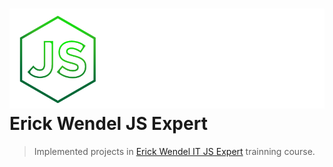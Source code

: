 # ![JS Expert Logo](.github/logobranco_curso_jsexpert.png) Erick Wendel JS Expert

> Implemented projects in [Erick Wendel IT JS Expert](https://javascriptexpert.com.br/) trainning course.

